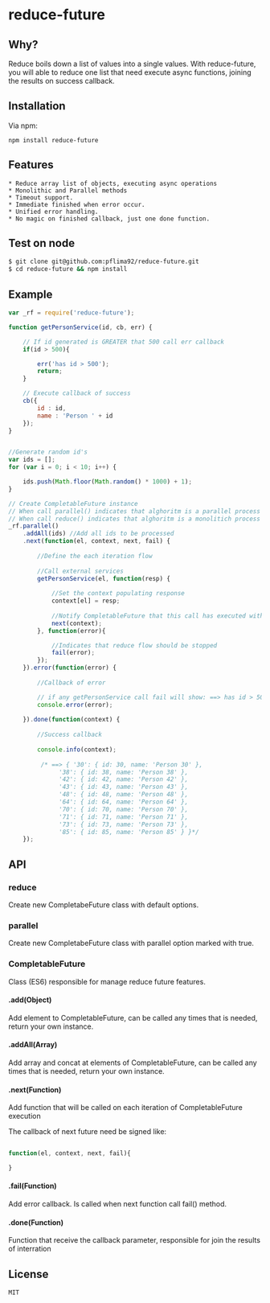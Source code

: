 # reduce-future

## Why?

Reduce boils down a list of values into a single values. With reduce-future, you will able to reduce one list that need execute async functions, joining the results on success callback.

## Installation

Via npm:

	npm install reduce-future
   

## Features

	* Reduce array list of objects, executing async operations
	* Monolithic and Parallel methods
	* Timeout support.
	* Immediate finished when error occur.
	* Unified error handling.
	* No magic on finished callback, just one done function.

## Test on node

``` bash
$ git clone git@github.com:pflima92/reduce-future.git
$ cd reduce-future && npm install
```

## Example

```js
var _rf = require('reduce-future');

function getPersonService(id, cb, err) {

	// If id generated is GREATER that 500 call err callback
	if(id > 500){

		err('has id > 500');
		return;
	}

	// Execute callback of success
	cb({
		id : id,
		name : 'Person ' + id
	});
}


//Generate random id's
var ids = [];
for (var i = 0; i < 10; i++) {

	ids.push(Math.floor(Math.random() * 1000) + 1);
}

// Create CompletableFuture instance
// When call parallel() indicates that alghoritm is a parallel process
// When call reduce() indicates that alghoritm is a monolitich process
_rf.parallel()
	.addAll(ids) //Add all ids to be processed
	.next(function(el, context, next, fail) {
		
		//Define the each iteration flow
		
		//Call external services
		getPersonService(el, function(resp) {
			
			//Set the context populating response
			context[el] = resp;
			
			//Notify CompletableFuture that this call has executed with success
			next(context);
		}, function(error){

			//Indicates that reduce flow should be stopped
			fail(error);
		});
	}).error(function(error) {
		
		//Callback of error

		// if any getPersonService call fail will show: ==> has id > 500 message.
		console.error(error); 
		
	}).done(function(context) {
	
		//Success callback
		
		console.info(context);
		
		 /* ==> { '30': { id: 30, name: 'Person 30' },
			  '38': { id: 38, name: 'Person 38' },
			  '42': { id: 42, name: 'Person 42' },
			  '43': { id: 43, name: 'Person 43' },
			  '48': { id: 48, name: 'Person 48' },
			  '64': { id: 64, name: 'Person 64' },
			  '70': { id: 70, name: 'Person 70' },
			  '71': { id: 71, name: 'Person 71' },
			  '73': { id: 73, name: 'Person 73' },
			  '85': { id: 85, name: 'Person 85' } }*/
	});


```

## API

### reduce

Create new CompletabeFuture class with default options. 


### parallel

Create new CompletabeFuture class with parallel option marked with true.

### CompletableFuture

Class (ES6) responsible for manage reduce future features.

#### .add(Object)

Add element to CompletableFuture, can be called any times that is needed, return your own instance.

#### .addAll(Array)

Add array and concat at elements of CompletableFuture, can be called any times that is needed, return your own instance.

#### .next(Function)

Add function that will be called on each iteration of CompletableFuture execution

The callback of next future need be signed like:

```js

function(el, context, next, fail){

}

```


#### .fail(Function)

Add error callback. Is called when next function call fail() method.


#### .done(Function)

Function that receive the callback parameter, responsible for join the results of interration

## License

	MIT






